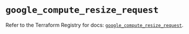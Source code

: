 # `google_compute_resize_request`

Refer to the Terraform Registry for docs: [`google_compute_resize_request`](https://registry.terraform.io/providers/hashicorp/google/6.34.0/docs/resources/compute_resize_request).
